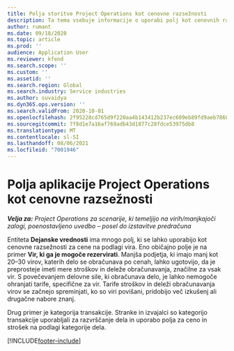 ```yaml
---
title: Polja storitve Project Operations kot cenovne razsežnosti
description: Ta tema vsebuje informacije o uporabi polj kot cenovnih razsežnosti v aplikaciji Dynamics 365 Project Operations.
author: rumant
ms.date: 09/18/2020
ms.topic: article
ms.prod: ''
audience: Application User
ms.reviewer: kfend
ms.search.scope: ''
ms.custom: ''
ms.assetid: ''
ms.search.region: Global
ms.search.industry: Service industries
ms.author: suvaidya
ms.dyn365.ops.version: ''
ms.search.validFrom: 2020-10-01
ms.openlocfilehash: 2f95228cd765d9f220aa4b143412b237ec609eb89fd9aeb786818af828dd3229
ms.sourcegitcommit: 7f8d1e7a16af769adb43d1877c28fdce53975db8
ms.translationtype: MT
ms.contentlocale: sl-SI
ms.lasthandoff: 08/06/2021
ms.locfileid: "7001946"
---
```

# <a name="project-operations-fields-as-pricing-dimensions"></a>Polja aplikacije Project Operations kot cenovne razsežnosti

_**Velja za:** Project Operations za scenarije, ki temeljijo na virih/manjkajoči zalogi, poenostavljeno uvedbo – posel do izstavitve predračuna_

Entiteta **Dejanske vrednosti** ima mnogo polj, ki se lahko uporabijo kot cenovne razsežnosti za cene na podlagi vira. Eno običajno polje je na primer **Vir, ki ga je mogoče rezervirati**. Manjša podjetja, ki imajo manj kot 20–30 virov, katerih delo se obračunava po cenah, lahko ugotovijo, da je preprosteje imeti mere stroškov in deleže obračunavanja, značilne za vsak vir. S povečevanjem delovne sile, ki obračunava delo, je lahko nemogoče ohranjati tarife, specifične za vir. Tarife stroškov in deleži obračunavanja virov se začnejo spreminjati, ko so viri povišani, pridobijo več izkušenj ali drugačne nabore znanj. 

Drug primer je kategorija transakcije. Stranke in izvajalci so kategorijo transakcije uporabljali za razvrščanje dela in uporabo polja za ceno in strošek na podlagi kategorije dela.


[!INCLUDE[footer-include](../includes/footer-banner.md)]